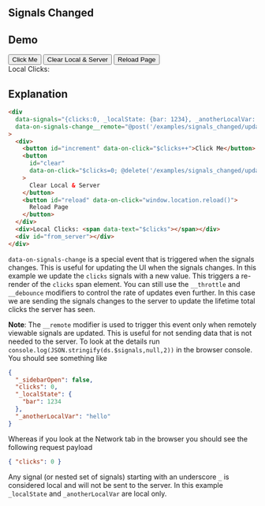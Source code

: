 ## Signals Changed

## Demo

<div
  data-signals="{clicks:0, _localState: {bar: 1234}, _anotherLocalVar: 'hello'}"
  data-on-signals-change__remote="@post('/examples/signals_changed/updates')"
  >
    <div class="flex gap-4">
      <button
        id="increment"
        class="btn btn-success"
        data-on-click="$clicks++"
        >Click Me</button>
      <button
        id="clear"
        class="btn btn-warning"
        data-on-click="$clicks=0; @delete('/examples/signals_changed/updates')"
      >Clear Local & Server</button>
      <button
        id="reload"
        class="btn btn-error"
        data-on-click="window.location.reload()"
      >Reload Page</button>
    </div>
    <div id="local_clicks">Local Clicks: <span data-text="$clicks"></span></div>
    <div id="from_server"></div>
</div>

## Explanation

```html
<div
  data-signals="{clicks:0, _localState: {bar: 1234}, _anotherLocalVar: 'hello'}"
  data-on-signals-change__remote="@post('/examples/signals_changed/updates')"
>
  <div>
    <button id="increment" data-on-click="$clicks++">Click Me</button>
    <button
      id="clear"
      data-on-click="$clicks=0; @delete('/examples/signals_changed/updates')"
    >
      Clear Local & Server
    </button>
    <button id="reload" data-on-click="window.location.reload()">
      Reload Page
    </button>
  </div>
  <div>Local Clicks: <span data-text="$clicks"></span></div>
  <div id="from_server"></div>
</div>
```

`data-on-signals-change` is a special event that is triggered when the signals changes. This is useful for updating the UI when the signals changes. In this example we update the `clicks` signals with a new value. This triggers a re-render of the `clicks` span element. You can still use the `__throttle` and `__debounce` modifiers to control the rate of updates even further. In this case we are sending the signals changes to the server to update the lifetime total clicks the server has seen.

**Note**: The `__remote` modifier is used to trigger this event only when remotely viewable signals are updated. This is useful for not sending data that is not needed to the server. To look at the details run `console.log(JSON.stringify(ds.$signals,null,2))` in the browser console. You should see something like

```json
{
  "_sidebarOpen": false,
  "clicks": 0,
  "_localState": {
    "bar": 1234
  },
  "_anotherLocalVar": "hello"
}
```

Whereas if you look at the Network tab in the browser you should see the following request payload

```json
{ "clicks": 0 }
```

Any signal (or nested set of signals) starting with an underscore `_` is considered local and will not be sent to the server. In this example `_localState` and `_anotherLocalVar` are local only.
